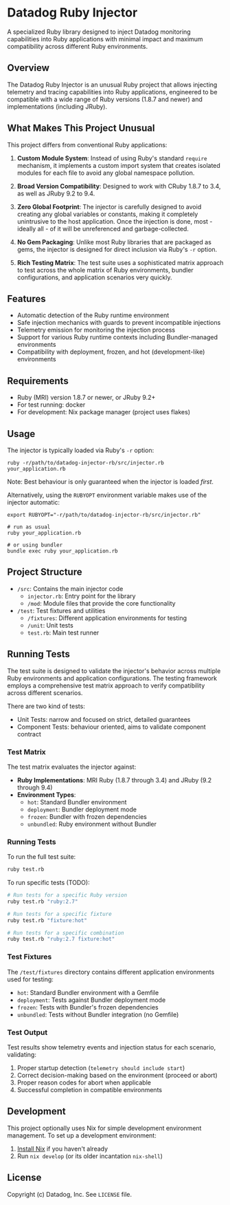 # Datadog Ruby Injector

A specialized Ruby library designed to inject Datadog monitoring capabilities into Ruby applications with minimal impact and maximum compatibility across different Ruby environments.

## Overview

The Datadog Ruby Injector is an unusual Ruby project that allows injecting telemetry and tracing capabilities into Ruby applications, engineered to be compatible with a wide range of Ruby versions (1.8.7 and newer) and implementations (including JRuby).

## What Makes This Project Unusual

This project differs from conventional Ruby applications:

1. **Custom Module System**: Instead of using Ruby's standard `require` mechanism, it implements a custom import system that creates isolated modules for each file to avoid any global namespace pollution.

2. **Broad Version Compatibility**: Designed to work with CRuby 1.8.7 to 3.4, as well as JRuby 9.2 to 9.4.

3. **Zero Global Footprint**: The injector is carefully designed to avoid creating any global variables or constants, making it completely unintrusive to the host application. Once the injection is done, most - ideally all - of it will be unreferenced and garbage-collected.

4. **No Gem Packaging**: Unlike most Ruby libraries that are packaged as gems, the injector is designed for direct inclusion via Ruby's `-r` option.

5. **Rich Testing Matrix**: The test suite uses a sophisticated matrix approach to test across the whole matrix of Ruby environments, bundler configurations, and application scenarios very quickly.

## Features

- Automatic detection of the Ruby runtime environment
- Safe injection mechanics with guards to prevent incompatible injections
- Telemetry emission for monitoring the injection process
- Support for various Ruby runtime contexts including Bundler-managed environments
- Compatibility with deployment, frozen, and hot (development-like) environments

## Requirements

- Ruby (MRI) version 1.8.7 or newer, or JRuby 9.2+
- For test running: docker
- For development: Nix package manager (project uses flakes)

## Usage

The injector is typically loaded via Ruby's `-r` option:

```
ruby -r/path/to/datadog-injector-rb/src/injector.rb your_application.rb
```

Note: Best behaviour is only guaranteed when the injector is loaded _first_.

Alternatively, using the `RUBYOPT` environment variable makes use of the injector automatic:

```
export RUBYOPT="-r/path/to/datadog-injector-rb/src/injector.rb"

# run as usual
ruby your_application.rb

# or using bundler
bundle exec ruby your_application.rb
```

## Project Structure

- `/src`: Contains the main injector code
  - `injector.rb`: Entry point for the library
  - `/mod`: Module files that provide the core functionality
- `/test`: Test fixtures and utilities
  - `/fixtures`: Different application environments for testing
  - `/unit`: Unit tests
  - `test.rb`: Main test runner

## Running Tests

The test suite is designed to validate the injector's behavior across multiple Ruby environments and application configurations. The testing framework employs a comprehensive test matrix approach to verify compatibility across different scenarios.

There are two kind of tests:

- Unit Tests: narrow and focused on strict, detailed guarantees
- Component Tests: behaviour oriented, aims to validate component contract

### Test Matrix

The test matrix evaluates the injector against:

- **Ruby Implementations**: MRI Ruby (1.8.7 through 3.4) and JRuby (9.2 through 9.4)
- **Environment Types**:
  - `hot`: Standard Bundler environment
  - `deployment`: Bundler deployment mode
  - `frozen`: Bundler with frozen dependencies
  - `unbundled`: Ruby environment without Bundler

### Running Tests

To run the full test suite:

```bash
ruby test.rb
```

To run specific tests (TODO):

```bash
# Run tests for a specific Ruby version
ruby test.rb "ruby:2.7"

# Run tests for a specific fixture
ruby test.rb "fixture:hot"

# Run tests for a specific combination
ruby test.rb "ruby:2.7 fixture:hot"
```

### Test Fixtures

The `/test/fixtures` directory contains different application environments used for testing:

- `hot`: Standard Bundler environment with a Gemfile
- `deployment`: Tests against Bundler deployment mode
- `frozen`: Tests with Bundler's frozen dependencies
- `unbundled`: Tests without Bundler integration (no Gemfile)

### Test Output

Test results show telemetry events and injection status for each scenario, validating:

1. Proper startup detection (`telemetry should include start`)
2. Correct decision-making based on the environment (proceed or abort)
3. Proper reason codes for abort when applicable
4. Successful completion in compatible environments

## Development

This project optionally uses Nix for simple development environment management. To set up a development environment:

1. [Install Nix](https://nixos.org/download/) if you haven't already
2. Run `nix develop` (or its older incantation `nix-shell`)

## License

Copyright (c) Datadog, Inc. See `LICENSE` file.

